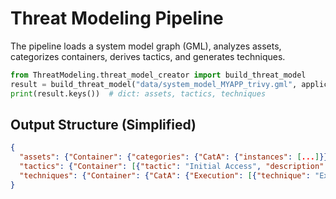 # Threat Modeling Pipeline

The pipeline loads a system model graph (GML), analyzes assets, categorizes containers, derives tactics, and generates techniques.

```python
from ThreatModeling.threat_model_creator import build_threat_model
result = build_threat_model("data/system_model_MYAPP_trivy.gml", application="MYAPP", write_results=False)
print(result.keys())  # dict: assets, tactics, techniques
```

## Output Structure (Simplified)
```json
{
  "assets": {"Container": {"categories": {"CatA": {"instances": [...]}}}},
  "tactics": {"Container": [{"tactic": "Initial Access", "description": "..."}]},
  "techniques": {"Container": {"CatA": {"Execution": [{"technique": "ExploitX", "target": "cluster"}]}}}
}
```
